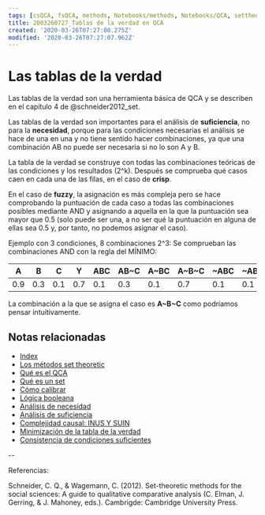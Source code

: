 ```yaml
---
tags: [csQCA, fsQCA, methods, Notebooks/methods, Notebooks/QCA, settheoretic, truthtable]
title: 2003260727_Tablas de la verdad en QCA
created: '2020-03-26T07:27:00.275Z'
modified: '2020-03-26T07:27:07.962Z'
---
```


# Las tablas de la verdad

Las tablas de la verdad son una herramienta básica de QCA y se describen en el capítulo 4 de @schneider2012_set.

Las tablas de la verdad son importantes para el análisis de **suficiencia**, no para la **necesidad**, porque para las condiciones necesarias el análisis se hace de una en una y no tiene sentido hacer combinaciones, ya que una combinación AB no puede ser necesaria si no lo son A y B.

La tabla de la verdad se construye con todas las combinaciones teóricas de las condiciones y los resultados (2^k). Después se comprueba qué casos caen en cada una de las filas, en el caso de **crisp**.

En el caso de **fuzzy**, la asignación es más compleja pero se hace comprobando la puntuación de cada caso a todas las combinaciones posibles mediante AND y asignando a aquella en la que la puntuación sea mayor que 0.5 (solo puede ser una, a no ser qué la puntuación en alguna de ellas sea 0.5 y, por tanto, no podemos asignar el caso).

Ejemplo con 3 condiciones, 8 combinaciones 2^3: Se comprueban las combinaciones AND con la regla del MÍNIMO:

| A | B | C | Y | ABC   | AB~C  | A~BC  | A~B~C | ~ABC  |~AB~C  |~A~BC  |~A~B~C |
|---|---|---|---|-------|-------|-------|-------|-------|-------|-------|-------|
|0.9|0.3|0.1|0.7|  0.1  |   0.3 |  0.1  |  0.7  |  0.1  |  0.1  |  0.1  |  0.1  |

La combinación a la que se asigna el caso es **A~B~C** como podríamos pensar intuitivamente.


## Notas relacionadas

- [Index](_2003101705_index.md)
- [Los métodos set theoretic](2003212003_set_theoretic_methods.md)
- [Qué es el QCA](2003212024_qca_descripcion.md)
- [Qué es un set](2003221713_setdefinition_qca.md)
- [Cómo calibrar](2003221733_calibracion_sets.md)
- [Lógica booleana](2003231138_operaciones_boleanas.md)
- [Análisis de necesidad](2003241901_condicionnecesidadqca.md)
- [Análisis de suficiencia](2003241628_analisissuficiencia_qca.md)
- [Complejidad causal: INUS Y SUIN](2003250705_causalcomplexity.md)
- [Minimización de la tabla de la verdad](2003261610_minimizacion_tabladelaverdad.md)
- [Consistencia de condiciones suficientes](2003280813_consistencia_qca.md)

--

Referencias:

Schneider, C. Q., & Wagemann, C. (2012). Set-theoretic methods for the social sciences: A guide to qualitative comparative analysis (C. Elman, J. Gerring, & J. Mahoney, eds.). Cambrigde: Cambridge University Press.